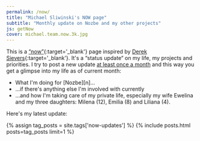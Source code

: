 ```yaml
---
permalink: /now/
title: "Michael Sliwinski's NOW page"
subtitle: "Monthly update on Nozbe and my other projects"
js: getNow
cover: michael.team.now.3k.jpg
---
```


This is a [“now”](https://nownownow.com/p/Wwy1){:target='_blank'} page inspired by [Derek Sievers](https://sivers.org/now){:target='_blank'}. It's a “status update“ on my life, my projects and priorities. I try to post a new update [at least once a month](/now-updates/) and this way you get a glimpse into my life as of current month:

* What I'm doing for [Nozbe][n]…
* …if there's anything else I'm involved with currently
* …and how I'm taking care of my private life, especially my wife Ewelina and my three daughters: Milena (12), Emilia (8) and Liliana (4).

Here's my latest update:

<footer id="nojs">
{% assign tag_posts = site.tags['now-updates'] %}
{% include posts.html posts=tag_posts limit=1 %}
</footer>